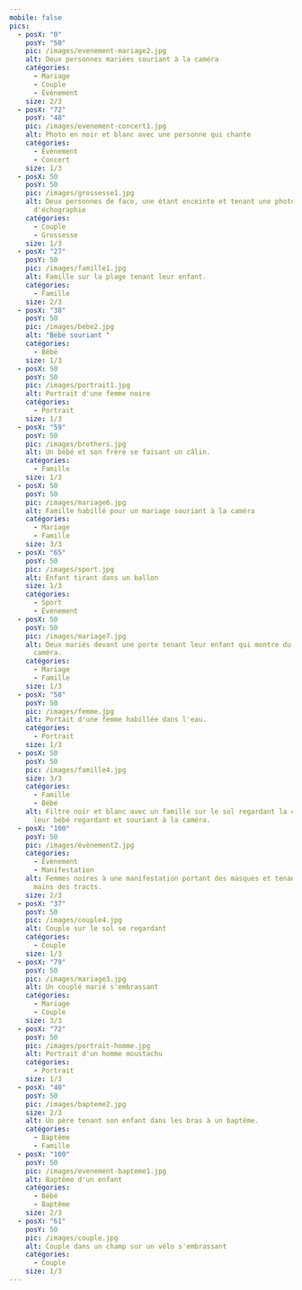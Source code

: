 ```yaml
---
mobile: false
pics:
  - posX: "0"
    posY: "50"
    pic: /images/evenement-mariage2.jpg
    alt: Deux personnes mariées souriant à la caméra
    catégories:
      - Mariage
      - Couple
      - Évènement
    size: 2/3
  - posX: "72"
    posY: "48"
    pic: /images/evenement-concert1.jpg
    alt: Photo en noir et blanc avec une personne qui chante
    catégories:
      - Évènement
      - Concert
    size: 1/3
  - posX: 50
    posY: 50
    pic: /images/grossesse1.jpg
    alt: Deux personnes de face, une étant enceinte et tenant une photo
      d'échographie
    catégories:
      - Couple
      - Grossesse
    size: 1/3
  - posX: "27"
    posY: 50
    pic: /images/famille1.jpg
    alt: Famille sur la plage tenant leur enfant.
    catégories:
      - Famille
    size: 2/3
  - posX: "38"
    posY: 50
    pic: /images/bebe2.jpg
    alt: "Bébé souriant "
    catégories:
      - Bébé
    size: 1/3
  - posX: 50
    posY: 50
    pic: /images/portrait1.jpg
    alt: Portrait d'une femme noire
    catégories:
      - Portrait
    size: 1/3
  - posX: "59"
    posY: 50
    pic: /images/brothers.jpg
    alt: Un bébé et son frère se faisant un câlin.
    catégories:
      - Famille
    size: 1/3
  - posX: 50
    posY: 50
    pic: /images/mariage6.jpg
    alt: Famille habillé pour un mariage souriant à la caméra
    catégories:
      - Mariage
      - Famille
    size: 3/3
  - posX: "65"
    posY: 50
    pic: /images/sport.jpg
    alt: Enfant tirant dans un ballon
    size: 1/3
    catégories:
      - Sport
      - Évènement
  - posX: 50
    posY: 50
    pic: /images/mariage7.jpg
    alt: Deux mariés devant une porte tenant leur enfant qui montre du doigts la
      caméra.
    catégories:
      - Mariage
      - Famille
    size: 1/3
  - posX: "58"
    posY: 50
    pic: /images/femme.jpg
    alt: Portait d'une femme habillée dans l'eau.
    catégories:
      - Portrait
    size: 1/3
  - posX: 50
    posY: 50
    pic: /images/famille4.jpg
    size: 3/3
    catégories:
      - Famille
      - Bébé
    alt: Filtre noir et blanc avec un famille sur le sol regardant la caméra avec
      leur bébé regardant et souriant à la caméra.
  - posX: "100"
    posY: 50
    pic: /images/évènement2.jpg
    catégories:
      - Évènement
      - Manifestation
    alt: Femmes noires à une manifestation portant des masques et tenant dans leurs
      mains des tracts.
    size: 2/3
  - posX: "37"
    posY: 50
    pic: /images/couple4.jpg
    alt: Couple sur le sol se regardant
    catégories:
      - Couple
    size: 1/3
  - posX: "79"
    posY: 50
    pic: /images/mariage3.jpg
    alt: Un couplé marié s'embrassant
    catégories:
      - Mariage
      - Couple
    size: 3/3
  - posX: "72"
    posY: 50
    pic: /images/portrait-homme.jpg
    alt: Portrait d'un homme moustachu
    catégories:
      - Portrait
    size: 1/3
  - posX: "40"
    posY: 50
    pic: /images/bapteme2.jpg
    size: 2/3
    alt: Un père tenant son enfant dans les bras à un baptême.
    catégories:
      - Baptême
      - Famille
  - posX: "100"
    posY: 50
    pic: /images/evenement-bapteme1.jpg
    alt: Baptême d'un enfant
    catégories:
      - Bébé
      - Baptême
    size: 2/3
  - posX: "61"
    posY: 50
    pic: /images/couple.jpg
    alt: Couple dans un champ sur un vélo s'embrassant
    catégories:
      - Couple
    size: 1/3
---
```

